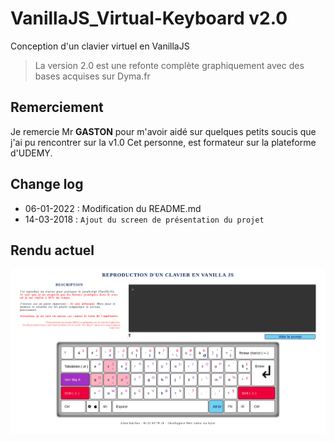 # VanillaJS_Virtual-Keyboard v2.0
Conception d'un clavier virtuel en VanillaJS

> La version 2.0 est une refonte complète graphiquement avec des bases acquises sur Dyma.fr

## Remerciement
Je remercie Mr **GASTON** pour m'avoir aidé sur quelques petits soucis que j'ai pu rencontrer sur la v1.0
Cet personne, est formateur sur la plateforme d'UDEMY.

## Change log
- 06-01-2022 : Modification du README.md
- 14-03-2018 : `Ajout du screen de présentation du projet`

## Rendu actuel

<img src="https://github.com/Zyrass/VanillaJS_Virtual-Clavier/blob/master/clavier_v2.png?raw=true" alt="rendu final" />
